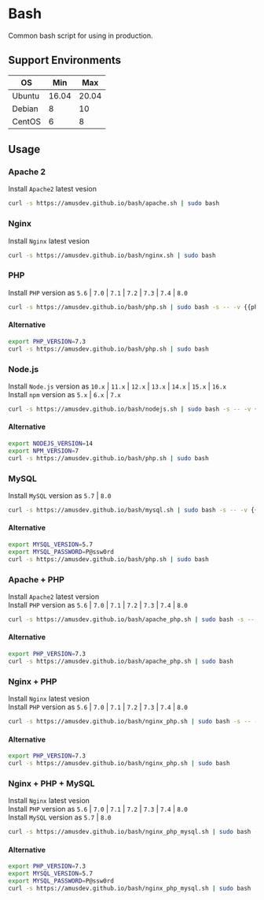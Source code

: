 # Bash
Common bash script for using in production.  

## Support Environments
|OS     |Min    |Max  |
|-------|-------|-----|
|Ubuntu |16.04  |20.04|
|Debian |8      |10   |
|CentOS |6      |8    |

## Usage
### Apache 2
Install `Apache2` latest vesion
```bash
curl -s https://amusdev.github.io/bash/apache.sh | sudo bash
```
### Nginx
Install `Nginx` latest vesion
```bash
curl -s https://amusdev.github.io/bash/nginx.sh | sudo bash
```
### PHP
Install `PHP` version as `5.6` | `7.0` | `7.1` | `7.2` | `7.3` | `7.4` | `8.0`
```bash
curl -s https://amusdev.github.io/bash/php.sh | sudo bash -s -- -v {{php_version}}
```
#### Alternative
```bash
export PHP_VERSION=7.3
curl -s https://amusdev.github.io/bash/php.sh | sudo bash
```
### Node.js
Install `Node.js` version as `10.x` | `11.x` | `12.x` | `13.x` | `14.x` | `15.x` | `16.x`  
Install `npm` version as `5.x` | `6.x` | `7.x`  
```bash
curl -s https://amusdev.github.io/bash/nodejs.sh | sudo bash -s -- -v {{node_version}} -n {{npm_version}}
```
#### Alternative
```bash
export NODEJS_VERSION=14
export NPM_VERSION=7
curl -s https://amusdev.github.io/bash/php.sh | sudo bash
```
### MySQL
Install `MySQL` version as `5.7` | `8.0`
```bash
curl -s https://amusdev.github.io/bash/mysql.sh | sudo bash -s -- -v {{MySQL_version}} -p {{MySQL_root_password}}
```
#### Alternative
```bash
export MYSQL_VERSION=5.7
export MYSQL_PASSWORD=P@ssw0rd
curl -s https://amusdev.github.io/bash/php.sh | sudo bash
```
### Apache + PHP
Install `Apache2` latest version  
Install `PHP` version as `5.6` | `7.0` | `7.1` | `7.2` | `7.3` | `7.4` | `8.0`
```bash
curl -s https://amusdev.github.io/bash/apache_php.sh | sudo bash -s -- -p {{php_version}}
```
#### Alternative
```bash
export PHP_VERSION=7.3
curl -s https://amusdev.github.io/bash/apache_php.sh | sudo bash
```
### Nginx + PHP
Install `Nginx` latest vesion  
Install `PHP` version as `5.6` | `7.0` | `7.1` | `7.2` | `7.3` | `7.4` | `8.0`
```bash
curl -s https://amusdev.github.io/bash/nginx_php.sh | sudo bash -s -- -p {{php_version}}
```
#### Alternative
```bash
export PHP_VERSION=7.3
curl -s https://amusdev.github.io/bash/nginx_php.sh | sudo bash
```
### Nginx + PHP + MySQL
Install `Nginx` latest vesion  
Install `PHP` version as `5.6` | `7.0` | `7.1` | `7.2` | `7.3` | `7.4` | `8.0`  
Install `MySQL` version as `5.7` | `8.0`
```bash
curl -s https://amusdev.github.io/bash/nginx_php_mysql.sh | sudo bash -s -- -p {{php_version}} -m {{MySQL_version}} -t {{MySQL_root_password}}
```
#### Alternative
```bash
export PHP_VERSION=7.3
export MYSQL_VERSION=5.7
export MYSQL_PASSWORD=P@ssw0rd
curl -s https://amusdev.github.io/bash/nginx_php_mysql.sh | sudo bash
```
